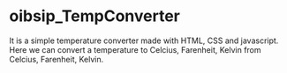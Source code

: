 # oibsip_TempConverter
It is a simple temperature converter made with HTML, CSS and javascript. 
Here we can convert a temperature to Celcius, Farenheit, Kelvin from Celcius, Farenheit, Kelvin.
